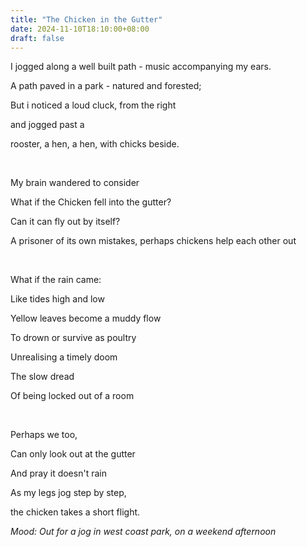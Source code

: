```yaml
---
title: "The Chicken in the Gutter"
date: 2024-11-10T18:10:00+08:00
draft: false
---
```


I jogged along a well built path - music accompanying my ears.

A path paved in a park - natured and forested;

But i noticed a loud cluck, from the right

and jogged past a

rooster, a hen, a hen, with chicks beside.

&nbsp;

My brain wandered to consider

What if the Chicken fell into the gutter?

Can it can fly out by itself? 

A prisoner of its own mistakes, perhaps 
chickens help each other out

&nbsp;


What if the rain came:

Like tides high and low

Yellow leaves become a muddy flow

To drown or survive as poultry


Unrealising a timely doom

The slow dread

Of being locked out of a room

&nbsp;

Perhaps we too,

Can only look out at the gutter

And pray it doesn't rain 

As my legs jog step by step,

the chicken takes a short flight.

*Mood: Out for a jog in west coast park, on a weekend afternoon*